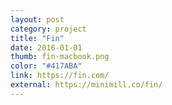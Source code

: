 ```yaml
---
layout: post
category: project
title: "Fin"
date: 2016-01-01
thumb: fin-macbook.png
color: "#417ABA"
link: https://fin.com/
external: https://minimill.co/fin/
---
```

